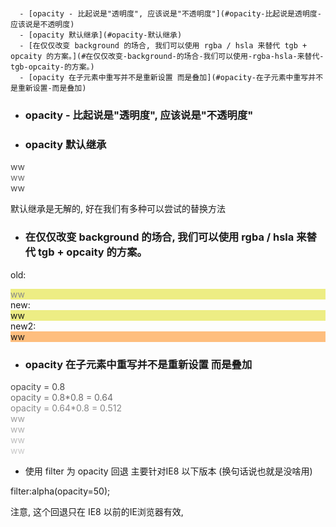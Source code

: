#

<!-- MDTOC maxdepth:6 firsth1:1 numbering:0 flatten:0 bullets:1 updateOnSave:1 -->

      - [opacity - 比起说是"透明度", 应该说是"不透明度"](#opacity-比起说是透明度-应该说是不透明度)   
      - [opacity 默认继承](#opacity-默认继承)   
      - [在仅仅改变 background 的场合, 我们可以使用 rgba / hsla 来替代 tgb + opcaity 的方案。](#在仅仅改变-background-的场合-我们可以使用-rgba-hsla-来替代-tgb-opcaity-的方案。)   
      - [opacity 在子元素中重写并不是重新设置 而是叠加](#opacity-在子元素中重写并不是重新设置-而是叠加)   

<!-- /MDTOC -->

+ ### opacity - 比起说是"透明度", 应该说是"不透明度"
+ ### opacity 默认继承

<div class="green" style="opacity:0.8">
ww
<div class="red" style="opacity:0.8">ww
</div>
ww</div>

默认继承是无解的, 好在我们有多种可以尝试的替换方法

+ ### 在仅仅改变 background 的场合, 我们可以使用 rgba / hsla 来替代 tgb + opcaity 的方案。

old:
<div style="background:rgb(222,222,12); opacity:0.5">ww</div>
new:
<div style="background:rgba(222,222,12,0.5);">ww</div>
new2:
<div style="background:hsla(30,100%,50%,0.5);">ww</div>

+ ### opacity 在子元素中重写并不是重新设置 而是叠加

<div style="opacity:0.8">
opacity = 0.8
<div style="opacity:0.8">
opacity = 0.8*0.8 = 0.64
<div style="opacity:0.8">
opacity = 0.64*0.8 = 0.512
<div style="opacity:0.8">
ww
<div style="opacity:0.8">
ww
<div style="opacity:0.8">
ww
<div style="opacity:0.8">
ww
</div></div></div></div></div></div></div>

+ 使用 filter 为 opacity 回退
主要针对IE8 以下版本
(换句话说也就是没啥用)

filter:alpha(opacity=50);
<div style="filter:alpha(opacity=0);">
注意, 这个回退只在 IE8 以前的IE浏览器有效,
</div>
